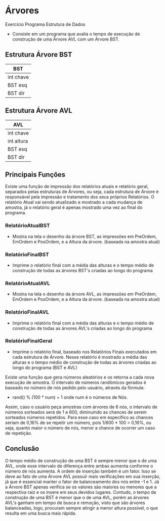 # Árvores
Exercício Programa Estrutura de Dados
- Consiste em um programa que avalia o tempo de execução de construção de uma Árvore AVL com um Árvore BST.

## Estrutura Árvore BST

|BST|
|---|
|int chave|
|BST esq|
|BST dir|

## Estrutura Árvore AVL

|AVL|
|---|
|int chave|
|int altura|
|BST esq|
|BST dir|

## Principais Funções

Existe uma função de impressão dos relatórios atuais e relatório geral, separados pelas estruturas de Árvores, ou seja, cada estrutura de Árvore é responsável pela impressão e tratamento dos seus próprios Relatórios.
O relatório Atual vai sendo atualizado e mostrado a cada mudança de amostra, já o relatório geral é apenas mostrado uma vez ao final do programa.

### RelatórioAtualBST
- Mostra na tela o desenho da árvore BST, as impressões em PreOrdem, EmOrdem e PosOrdem, e a Altura da árvore. (baseada na amostra atual)

### RelatórioFinalBST
- Imprime o relatório final com a média das alturas e o tempo médio de construção de todas as árvores BST's criadas ao longo do programa

### RelatórioAtualAVL
- Mostra na tela o desenho da árvore AVL, as impressões em PreOrdem, EmOrdem e PosOrdem, e a Altura da árvore. (baseada na amostra atual)

### RelatórioFinalAVL
- Imprime o relatório final com a média das alturas e o tempo médio de construção de todas as árvores AVL's criadas ao longo do programa

### RelatórioFinalGeral
- Imprime o relatório final, baseado nos Relatórios Finais executados em cada estrutura de Árvore. Nesse relatório é mostrado a média das alturas e o tempo médio de construção de todas as árvores criadas ao longo do programa (BST e AVL)


Existe uma função que gera números aleatórios e os retorna a cada nova execução de amostra. O intervalo de números randômicos gerados é baseado no número de nós pedido pelo usuário, através da fórmula: 
- rand() % (100 * num) + 1 onde num é o números de Nós.

Assim, caso o usuário peça amostras com árvores de 6 nós, o intervalo de números sorteados será de 1 a 600, diminuindo as chances de serem sorteados números repetidos. Para esse caso em específico as chances seriam de 0,16% de se repetir um número, pois 1/600 * 100 = 0,16%, ou seja, quanto maior o número de nós, menor a chance de ocorrer um caso de repetição.

## Conclusão

O tempo médio de construção de uma BST é sempre menor que o de uma AVL, onde esse intervalo de diferença entre ambas aumenta conforme o número de nós aumenta. A ordem de inserção também é um fator.
Isso se deve ao fato de uma Árvore AVL possuir mais verificações em sua inserção, já que é essencial manter o fator de balanceamento dos nós entre -1 e 1. Já a Árvore BST apenas verifica se os valores são maiores ou menores que a respectiva raiz e os insere em seus devidos lugares.
Contudo, o tempo de construção de uma BST é menor que o de uma AVL, porém as árvores AVL's ganham em tempo de busca e remoção, visto que são árvores balanceadas, logo, procuram sempre atingir a menor altura possível, o que resulta em uma busca mais rápida.
